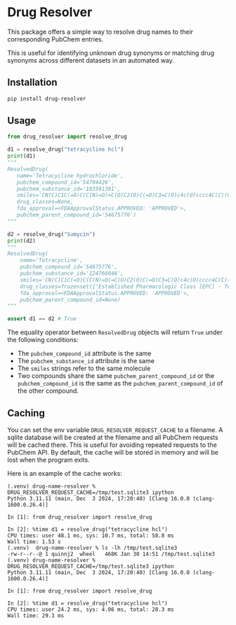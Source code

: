 # Drug Resolver

This package offers a simple way to resolve drug names to their corresponding PubChem entries.

This is useful for identifying unknown drug synonyms or matching drug synonyms across different datasets in an automated way.


## Installation

```sh
pip install drug-resolver
```

## Usage

```python
from drug_resolver import resolve_drug

d1 = resolve_drug("tetracycline hcl")
print(d1)
"""
ResolvedDrug(
   name='Tetracycline hydrochloride', 
   pubchem_compound_id='54704426', 
   pubchem_substance_id='103591391', 
   smiles='CN(C)C1C(=O)C(C(N)=O)=C(O)C2(O)C(=O)C3=C(O)c4c(O)cccc4C(C)(O)C3CC12.Cl', 
   drug_classes=None, 
   fda_approval=<FDAApprovalStatus.APPROVED: 'APPROVED'>, 
   pubchem_parent_compound_id='54675776')
"""

d2 = resolve_drug("Sumycin")
print(d2)
"""
ResolvedDrug(
    name='Tetracycline', 
    pubchem_compound_id='54675776', 
    pubchem_substance_id='124766046', 
    smiles='CN(C)C1C(=O)C(C(N)=O)=C(O)C2(O)C(=O)C3=C(O)c4c(O)cccc4C(C)(O)C3CC12', 
    drug_classes=frozenset({'Established Pharmacologic Class [EPC] - Tetracycline-class Antimicrobial'}), 
    fda_approval=<FDAApprovalStatus.APPROVED: 'APPROVED'>, 
    pubchem_parent_compound_id=None)
"""

assert d1 == d2 # True
```

The equality operator between `ResolvedDrug` objects will return `True` under the following conditions:

- The `pubchem_compound_id` attribute is the same
- The `pubchem_substance_id` attribute is the same
- The `smiles` strings refer to the same molecule
- Two compounds share the same `pubchem_parent_compound_id` or the `pubchem_compound_id` is the same as the `pubchem_parent_compound_id` of the other compound.

## Caching

You can set the env variable `DRUG_RESOLVER_REQUEST_CACHE` to a filename. A sqlite database will be created
at the filename and all PubChem requests will be cached there. This is useful for avoiding repeated requests
to the PubChem API. By default, the cache will be stored in memory and will be lost when the program exits.

Here is an example of the cache works:

```commandline
(.venv) drug-name-resolver % DRUG_RESOLVER_REQUEST_CACHE=/tmp/test.sqlite3 ipython
Python 3.11.11 (main, Dec  3 2024, 17:20:40) [Clang 16.0.0 (clang-1600.0.26.4)]

In [1]: from drug_resolver import resolve_drug

In [2]: %time d1 = resolve_drug("tetracycline hcl")
CPU times: user 48.1 ms, sys: 10.7 ms, total: 58.8 ms
Wall time: 1.53 s
(.venv)  drug-name-resolver % ls -lh /tmp/test.sqlite3
-rw-r--r--@ 1 quinnj2  wheel   468K Jan 30 14:51 /tmp/test.sqlite3
(.venv) drug-name-resolver % DRUG_RESOLVER_REQUEST_CACHE=/tmp/test.sqlite3 ipython
Python 3.11.11 (main, Dec  3 2024, 17:20:40) [Clang 16.0.0 (clang-1600.0.26.4)]

In [1]: from drug_resolver import resolve_drug

In [2]: %time d1 = resolve_drug("tetracycline hcl")
CPU times: user 24.2 ms, sys: 4.06 ms, total: 28.3 ms
Wall time: 29.3 ms
```
